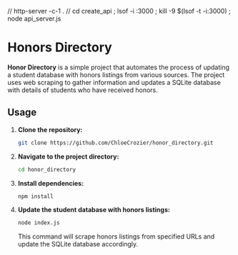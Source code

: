// http-server -c-1 .
// cd create_api ; lsof -i :3000 ; kill -9 $(lsof -t -i:3000) ; node api_server.js
# Honors Directory

**Honor Directory** is a simple project that automates the process of updating a student database with honors listings from various sources. The project uses web scraping to gather information and updates a SQLite database with details of students who have received honors.

## Usage

1. **Clone the repository:**

    ```bash
    git clone https://github.com/ChloeCrozier/honor_directory.git
    ```

2. **Navigate to the project directory:**

    ```bash
    cd honor_directory
    ```

3. **Install dependencies:**

    ```bash
    npm install
    ```

4. **Update the student database with honors listings:**

    ```bash
    node index.js
    ```

   This command will scrape honors listings from specified URLs and update the SQLite database accordingly.
